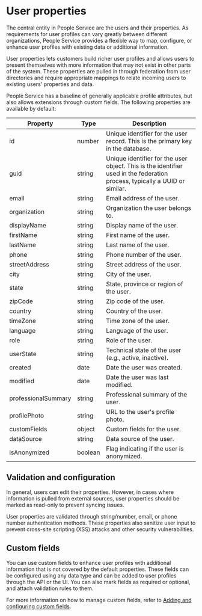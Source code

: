 # User properties

The central entity in People Service are the users and their properties. As requirements for user profiles can vary greatly between different organizations, People Service provides a flexible way to map, configure, or enhance user profiles with existing data or additional information.

User properties lets customers build richer user profiles and allows users to present themselves with more information that may not exist in other parts of the system. These properties are pulled in through federation from user directories and require appropriate mappings to relate incoming users to existing users' properties and data. 

People Service has a baseline of generally applicable profile attributes, but also allows extensions through custom fields. The following properties are available by default:

| Property | Type | Description |
| --- | --- | --- |
| id | number | Unique identifier for the user record. This is the primary key in the database. |
| guid | string | Unique identifier for the user object. This is the identifier used in the federation process, typically a UUID or similar. |
| email | string | Email address of the user. |
| organization | string | Organization the user belongs to. |
| displayName | string | Display name of the user. |
| firstName | string | First name of the user. |
| lastName | string | Last name of the user. |
| phone | string | Phone number of the user. |
| streetAddress | string | Street address of the user. |
| city | string | City of the user. |
| state | string | State, province or region of the user. |
| zipCode | string | Zip code of the user. |
| country | string | Country of the user. |
| timeZone | string | Time zone of the user. |
| language | string | Language of the user. |
| role | string | Role of the user. |
| userState | string | Technical state of the user (e.g., active, inactive). |
| created | date | Date the user was created. |
| modified | date | Date the user was last modified. |
| professionalSummary | string | Professional summary of the user. |
| profilePhoto | string | URL to the user's profile photo. |
| customFields | object | Custom fields for the user. |
| dataSource | string | Data source of the user. |
| isAnonymized | boolean | Flag indicating if the user is anonymized. |

## Validation and configuration

In general, users can edit their properties. However, in cases where information is pulled from external sources, user properties should be marked as read-only to prevent syncing issues.

User properties are validated through string/number, email, or phone number authentication methods. These properties also sanitize user input to prevent cross-site scripting (XSS) attacks and other security vulnerabilities.

## Custom fields

You can use custom fields to enhance user profiles with additional information that is not covered by the default properties. These fields can be configured using any data type and can be added to user profiles through the API or the UI. You can also mark fields as required or optional, and attach validation rules to them.

For more information on how to manage custom fields, refer to [Adding and configuring custom fields](./custom_fields.md).
